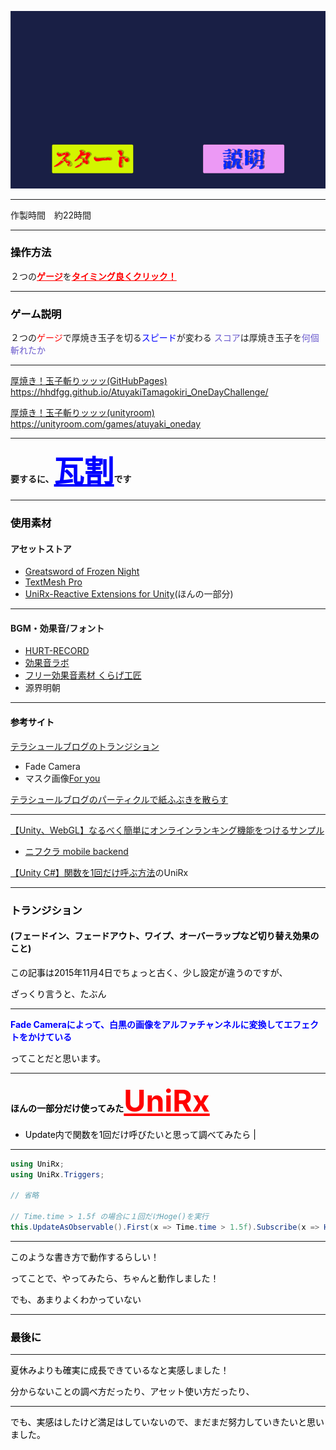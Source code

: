 ![GIF](/1515170556427.gif)

---
作製時間　約22時間

---
### <font color="Black">操作方法</font>
２つの<font color="Red"><b><u>ゲージ</u></b></font>を<font color="Red"><b><u>タイミング良くクリック！</u></b></font>  

---
### <font color="Black">ゲーム説明</font>  
２つの<font color="Red">ゲージ</font>で厚焼き玉子を切る<font color="Blue">スピード</font>が変わる
<font color="SlateBlue">スコア</font>は厚焼き玉子を<font color="SlateBlue">何個斬れたか</font>

---
[厚焼き！玉子斬りッッッ(GitHubPages)](https://hhdfgg.github.io/AtuyakiTamagokiri_OneDayChallenge/)
https://hhdfgg.github.io/AtuyakiTamagokiri_OneDayChallenge/

[厚焼き！玉子斬りッッッ(unityroom)](https://unityroom.com/games/atuyaki_oneday)
https://unityroom.com/games/atuyaki_oneday

---

<b>要するに、<font size="20" color="Blue"><u>瓦割</u></font>です</b>

---
### <font color="Black">使用素材</font>  
#### アセットストア
- [Greatsword of Frozen Night](https://www.assetstore.unity3d.com/jp/#!/content/28991)
- [TextMesh Pro](https://www.assetstore.unity3d.com/jp/#!/content/84126)  
- [UniRx-Reactive Extensions for Unity](https://www.assetstore.unity3d.com/jp/#!/content/17276)(ほんの一部分)

---
#### BGM・効果音/フォント  
- [HURT-RECORD](http://www.hurtrecord.com/)  
- [効果音ラボ](https://soundeffect-lab.info/)  
- [フリー効果音素材 くらげ工匠](http://www.kurage-kosho.info/)  
- 源界明朝

---
#### <font color="Black">参考サイト</font>
[テラシュールブログのトランジション](http://tsubakit1.hateblo.jp/entry/2015/11/04/015355)
- Fade Camera  
- マスク画像[For you](http://4you.bz/)
 
[テラシュールブログのパーティクルで紙ふぶきを散らす](http://tsubakit1.hateblo.jp/entry/2015/09/04/233000)

---
[【Unity、WebGL】なるべく簡単にオンラインランキング機能をつけるサンプル](http://blog.naichilab.com/entry/webgl-simple-ranking)

- [ニフクラ mobile backend](http://mb.cloud.nifty.com/doc/current/introduction/quickstart_unity.html)
 
[【Unity C#】関数を1回だけ呼ぶ方法](https://qiita.com/r-ngtm/items/fe27b49f4156bfbe2b9e)のUniRx

---
### <font color="Black">トランジション<font>
#### (フェードイン、フェードアウト、ワイプ、オーバーラップなど切り替え効果のこと)

この記事は2015年11月4日でちょっと古く、少し設定が違うのですが、

ざっくり言うと、たぶん

---
<b><font color="Blue">Fade Cameraによって、白黒の画像をアルファチャンネルに変換してエフェクトをかけている</font></b>

ってことだと思います。

---
<b>ほんの一部分だけ使ってみた<font size="15" color="Red"><u>UniRx</u></font></b>

- Update内で関数を1回だけ呼びたいと思って調べてみたら  |

---

```cs
using UniRx;
using UniRx.Triggers;

// 省略

// Time.time > 1.5f の場合に１回だけHoge()を実行
this.UpdateAsObservable().First(x => Time.time > 1.5f).Subscribe(x => Hoge());

```

---
このような書き方で動作するらしい！

ってことで、やってみたら、ちゃんと動作しました！

でも、あまりよくわかっていない

---
### <font color="Black">最後に</font>

---
夏休みよりも確実に成長できているなと実感しました！

分からないことの調べ方だったり、アセット使い方だったり、

---
でも、実感はしたけど満足はしていないので、まだまだ努力していきたいと思いました。
